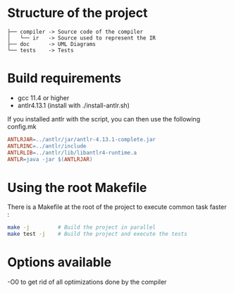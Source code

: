 # Structure of the project

```
├── compiler -> Source code of the compiler
│   └── ir   -> Source used to represent the IR
├── doc      -> UML Diagrams
└── tests    -> Tests
```

# Build requirements

- gcc 11.4 or higher
- antlr4.13.1 (install with ./install-antlr.sh)

If you installed antlr with the script, you can then use the following config.mk
```Makefile
ANTLRJAR=../antlr/jar/antlr-4.13.1-complete.jar
ANTLRINC=../antlr/include
ANTLRLIB=../antlr/lib/libantlr4-runtime.a
ANTLR=java -jar $(ANTLRJAR)
```

# Using the root Makefile

There is a Makefile at the root of the project to execute common task faster :

```bash
make -j         # Build the project in parallel
make test -j    # Build the project and execute the tests
```

# Options available
-O0 to get rid of all optimizations done by the compiler 
